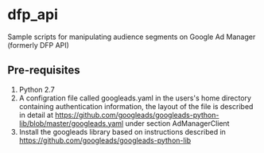 # dfp_api
Sample scripts for manipulating audience segments on Google Ad Manager (formerly DFP API)

## Pre-requisites
1. Python 2.7
2. A configration file called googleads.yaml in the users's home directory containing authentication information, the layout of the file is described in detail at https://github.com/googleads/googleads-python-lib/blob/master/googleads.yaml under section AdManagerClient
3. Install the googleads library based on instructions described in https://github.com/googleads/googleads-python-lib





